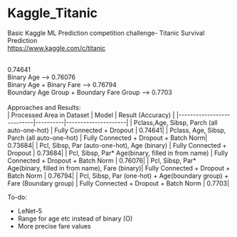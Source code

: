 # Kaggle_Titanic
Basic Kaggle ML Prediction competition challenge- Titanic Survival Prediction
</br>
https://www.kaggle.com/c/titanic
</br>
</br>


0.74641</br>
Binary Age --> 0.76076
</br>
Binary Age + Binary Fare --> 0.76794</br>
Boundary Age Group + Boundary Fare Group --> 0.7703 </br>
</br>
Approaches and Results: </br>
| Processed Area in Dataset |  Model  | Result (Accuracy) |
|---------------------------|----------|---------------------|
| Pclass,Age, Sibsp, Parch (all auto-one-hot) | Fully Connected + Dropout | 0.74641|
| Pclass, Age, Sibsp, Parch  (all auto-one-hot) | Fully Connected + Dropout + Batch Norm| 0.73684|
| Pcl, Sibsp, Par (auto-one-hot), Age (binary) | Fully Connected + Dropout | 0.73684|
| Pcl, Sibsp, Par* Age(binary, filled in from name) | Fully Connected + Dropout + Batch Norm | 0.76076|
| Pcl, Sibsp, Par* Age(binary, filled in from name), Fare (binary)| Fully Connected + Dropout + Batch Norm | 0.76794|
| Pcl, Sibsp, Par (one-hot) + Age(boundary group) + Fare (Boundary group) | Fully Connected + Dropout + Batch Norm | 0.7703|


To-do: 
- LeNet-5
- Range for age etc instead of binary (O)
- More precise fare values
